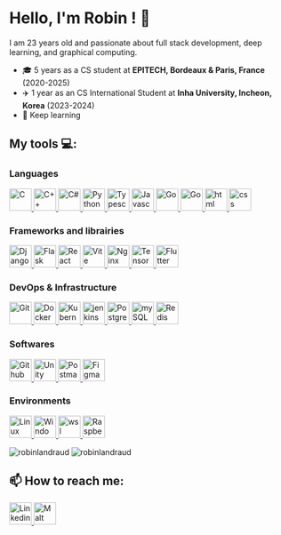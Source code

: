 # Hello, I'm Robin ! :wave:

I am 23 years old and passionate about full stack development, deep learning, and graphical computing.

- :mortar_board: 5 years as a CS student at **EPITECH, Bordeaux & Paris, France** (2020-2025)
- :airplane: 1 year as an CS International Student at **Inha University, Incheon, Korea** (2023-2024)
- :book: Keep learning

## My tools 💻:

### Languages
<p align="left">
  <a href="https://en.wikipedia.org/wiki/C_(programming_language)" target="_blank" rel="noreferrer">
    <img alt="C" height="40" src="https://skillicons.dev/icons?i=c">
  </a>
  <a href="https://isocpp.org/" target="_blank" rel="noreferrer">
    <img alt="C++" height="40" src="https://skillicons.dev/icons?i=cpp">
  </a>
  <a href="https://learn.microsoft.com/en-us/dotnet/csharp/" target="_blank" rel="noreferrer">
    <img alt="C#" height="40" src="https://skillicons.dev/icons?i=cs">
  </a>
  <a href="https://www.python.org/" target="_blank" rel="noreferrer">
    <img alt="Python" height="40" src="https://skillicons.dev/icons?i=python">
  </a>
  <a href="https://www.typescriptlang.org/" target="_blank" rel="noreferrer">
    <img alt="Typescript" height="40" src="https://skillicons.dev/icons?i=ts">
  </a>
  <a href="https://developer.mozilla.org/en-US/docs/Web/JavaScript" target="_blank" rel="noreferrer">
    <img alt="Javascript" height="40" src="https://skillicons.dev/icons?i=js">
  </a>
  <a href="https://golang.org/" target="_blank" rel="noreferrer">
    <img alt="Go" height="40" src="https://skillicons.dev/icons?i=go">
  </a>
  <a href="https://www.lua.org/" target="_blank" rel="noreferrer">
    <img alt="Go" height="40" src="https://skillicons.dev/icons?i=lua">
  </a>
  <a href="https://www.lua.org/" target="_blank" rel="noreferrer">
    <img alt="html" height="40" src="https://skillicons.dev/icons?i=html">
  </a>
  <a href="https://www.lua.org/" target="_blank" rel="noreferrer">
    <img alt="css" height="40" src="https://skillicons.dev/icons?i=css">
  </a>
</p>

### Frameworks and librairies
<p align="left">
  <a href="https://www.djangoproject.com/" target="_blank" rel="noreferrer">
    <img alt="Django" width="40" height="40" src="https://skillicons.dev/icons?i=django">
  </a>
  <a href="https://flask.palletsprojects.com/en/stable/" target="_blank" rel="noreferrer">
    <img alt="Flask" width="40" height="40" src="https://skillicons.dev/icons?i=flask">
  </a>
  <a href="https://react.dev/" target="_blank" rel="noreferrer">
    <img alt="React" width="40" height="40" src="https://skillicons.dev/icons?i=react">
  </a>
  <a href="https://vite.dev/" target="_blank" rel="noreferrer">
    <img alt="Vite" width="40" height="40" src="https://skillicons.dev/icons?i=vite">
  </a>
  <a href="https://nginx.org/" target="_blank" rel="noreferrer">
    <img alt="Nginx" width="40" height="40" src="https://skillicons.dev/icons?i=nginx">
  </a>
  <a href="https://www.tensorflow.org/" target="_blank" rel="noreferrer">
    <img alt="TensorFlow" width="40" height="40" src="https://skillicons.dev/icons?i=tensorflow">
  </a>
  <a href="https://flutter.dev/" target="_blank" rel="noreferrer">
    <img alt="Flutter" width="40" height="40" src="https://skillicons.dev/icons?i=flutter">
  </a>
</p>

### DevOps & Infrastructure
<p align="left">
  <a href="https://git-scm.com/" target="_blank" rel="noreferrer">
    <img alt="Git" width="40" height="40" src="https://skillicons.dev/icons?i=git">
  </a>
  <a href="https://www.docker.com/" target="_blank" rel="noreferrer">
    <img alt="Docker" width="40" height="40" src="https://skillicons.dev/icons?i=docker">
  </a>
  <a href="https://kubernetes.io/" target="_blank" rel="noreferrer">
    <img alt="Kubernetes" width="40" height="40" src="https://skillicons.dev/icons?i=kubernetes">
  </a>
  <a href="https://www.jenkins.io/" target="_blank" rel="noreferrer">
    <img alt="jenkins" width="40" height="40" src="https://skillicons.dev/icons?i=jenkins">
  </a>
  <a href="https://www.postgresql.org/" target="_blank" rel="noreferrer">
    <img alt="PostgresSQL" width="40" height="40" src="https://skillicons.dev/icons?i=postgres">
  </a>
  <a href="https://www.mysql.com/fr/" target="_blank" rel="noreferrer">
    <img alt="mySQL" width="40" height="40" src="https://skillicons.dev/icons?i=mysql">
  </a>
  <a href="https://redis.io/" target="_blank" rel="noreferrer">
    <img alt="Redis" width="40" height="40" src="https://skillicons.dev/icons?i=redis">
  </a>
</p>

### Softwares
<p align="left">
  <a href="https://github.com/" target="_blank" rel="noreferrer">
    <img alt="Github" width="40" height="40" src="https://skillicons.dev/icons?i=github">
  </a>
  <a href="https://unity.com/" target="_blank" rel="noreferrer">
    <img alt="Unity" width="40" height="40" src="https://skillicons.dev/icons?i=unity">
  </a>
  <a href="https://www.postman.com/" target="_blank" rel="noreferrer">
    <img alt="Postman" width="40" height="40" src="https://skillicons.dev/icons?i=postman">
  </a>
  <a href="https://www.figma.com/" target="_blank" rel="noreferrer">
    <img alt="Figma" width="40" height="40" src="https://skillicons.dev/icons?i=figma">
  </a>
</p>

### Environments
<p align="left">
  <a href="https://fr.wikipedia.org/wiki/Linux" target="_blank" rel="noreferrer">
    <img alt="Linux" width="40" height="40" src="https://skillicons.dev/icons?i=linux">
  </a>
  <a href="https://fr.wikipedia.org/wiki/Microsoft_Windows" target="_blank" rel="noreferrer">
    <img alt="Windows" width="40" height="40" src="https://skillicons.dev/icons?i=windows">
  </a>
  <a href="https://fr.wikipedia.org/wiki/Windows_Subsystem_for_Linux" target="_blank" rel="noreferrer">
    <img alt="wsl" width="40" height="40" src="https://go-skill-icons.vercel.app/api/icons?i=wsl">
  </a>
  <a href="https://www.postman.com/" target="_blank" rel="noreferrer">
    <img alt="Raspberry Pi" width="40" height="40" src="https://skillicons.dev/icons?i=raspberrypi">
  </a>
</p>

<p align="left">
  <img align="top" src="https://github-readme-stats.vercel.app/api?username=robinlandraud&show_icons=true&locale=en&theme=gruvbox" alt="robinlandraud" />
  <img align="top" src="https://github-readme-stats.vercel.app/api/top-langs?username=robinlandraud&show_icons=true&locale=en&layout=compact&theme=gruvbox" alt="robinlandraud" />
</tr>

## 📫 How to reach me:

<p align="left">
  <a href="https://www.linkedin.com/in/robin-landraud/" target="_blank" rel="noreferrer">
    <img alt="Linkedin" width="40" height="40" src="https://skillicons.dev/icons?i=linkedin">
  </a>
  <a href="https://www.malt.fr/profile/robinlandraud1" target="_blank" rel="noreferrer">
    <img alt="Malt" width="40" height="40" src="https://play-lh.googleusercontent.com/pCYfqB1v-c9Phmvjxji_v37Lf1l59fg1pIy17PztwmS2yoRvGtNAgHZlOHQf0AQo_MZv">
  </a>
</p>
